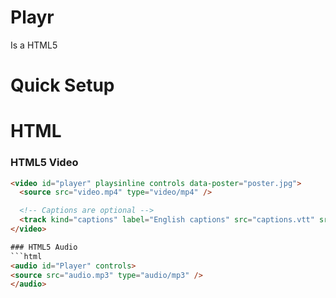# Playr
Is a HTML5
# Quick Setup
# HTML
### HTML5 Video
```html
<video id="player" playsinline controls data-poster="poster.jpg">
  <source src="video.mp4" type="video/mp4" />

  <!-- Captions are optional -->
  <track kind="captions" label="English captions" src="captions.vtt" srclang="en" default />
</video>

### HTML5 Audio
```html
<audio id="Player" controls>
<source src="audio.mp3" type="audio/mp3" />
</audio>
